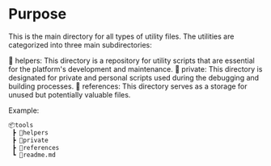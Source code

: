 # Purpose

This is the main directory for all types of utility files. The utilities are
categorized into three main subdirectories:

📂 helpers: This directory is a repository for utility scripts that are
essential for the platform's development and maintenance.
📂 private: This directory is designated for private and personal scripts used
during the debugging and building processes.
📂 references: This directory serves as a storage for unused but potentially
valuable files.

Example:

```html
📦tools
 ┣ 📂helpers
 ┣ 📂private
 ┣ 📂references
 ┗ 📜readme.md
 ```
